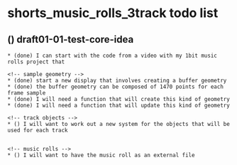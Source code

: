 # shorts_music_rolls_3track todo list

## () draft01-01-test-core-idea
    * (done) I can start with the code from a video with my 1bit music rolls project that

    <!-- sample geometry -->
    * (done) start a new display that involves creating a buffer geometry
    * (done) the buffer geometry can be composed of 1470 points for each frame sample
    * (done) I will need a function that will create this kind of geometry
    * (done) I will need a function that will update this kind of geometry
    
    <!-- track objects -->
    * () I will want to work out a new system for the objects that will be used for each track
    
    
    <!-- music rolls -->
    * () I will want to have the music roll as an external file
